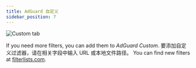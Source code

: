 ```yaml
---
title: AdGuard 自定义
sidebar_position: 7
---
```


![Custom tab](https://cdn.adtidy.org/public/Adguard/Blog/AG_for_Safari_in-depth_review/AGCustom.png)

If you need more filters, you can add them to _AdGuard Custom_. 要添加自定义过滤器，请在相关字段中输入 URL 或本地文件路径。 You can find new filters at [filterlists.com](https://filterlists.com/).
